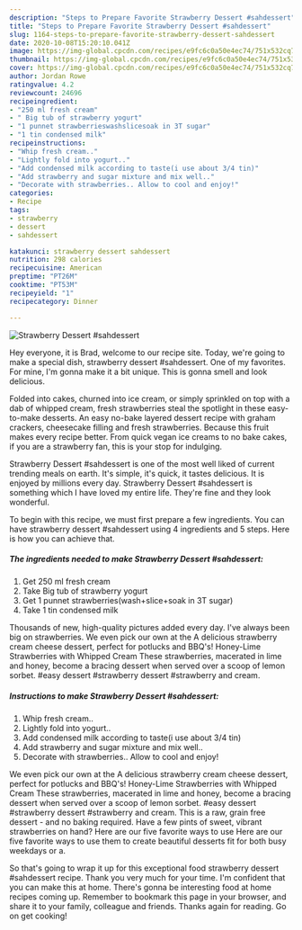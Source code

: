 ```yaml
---
description: "Steps to Prepare Favorite Strawberry Dessert #sahdessert"
title: "Steps to Prepare Favorite Strawberry Dessert #sahdessert"
slug: 1164-steps-to-prepare-favorite-strawberry-dessert-sahdessert
date: 2020-10-08T15:20:10.041Z
image: https://img-global.cpcdn.com/recipes/e9fc6c0a50e4ec74/751x532cq70/strawberry-dessert-sahdessert-recipe-main-photo.jpg
thumbnail: https://img-global.cpcdn.com/recipes/e9fc6c0a50e4ec74/751x532cq70/strawberry-dessert-sahdessert-recipe-main-photo.jpg
cover: https://img-global.cpcdn.com/recipes/e9fc6c0a50e4ec74/751x532cq70/strawberry-dessert-sahdessert-recipe-main-photo.jpg
author: Jordan Rowe
ratingvalue: 4.2
reviewcount: 24696
recipeingredient:
- "250 ml fresh cream"
- " Big tub of strawberry yogurt"
- "1 punnet strawberrieswashslicesoak in 3T sugar"
- "1 tin condensed milk"
recipeinstructions:
- "Whip fresh cream.."
- "Lightly fold into yogurt.."
- "Add condensed milk according to taste(i use about 3/4 tin)"
- "Add strawberry and sugar mixture and mix well.."
- "Decorate with strawberries.. Allow to cool and enjoy!"
categories:
- Recipe
tags:
- strawberry
- dessert
- sahdessert

katakunci: strawberry dessert sahdessert 
nutrition: 298 calories
recipecuisine: American
preptime: "PT26M"
cooktime: "PT53M"
recipeyield: "1"
recipecategory: Dinner

---
```



![Strawberry Dessert #sahdessert](https://img-global.cpcdn.com/recipes/e9fc6c0a50e4ec74/751x532cq70/strawberry-dessert-sahdessert-recipe-main-photo.jpg)

Hey everyone, it is Brad, welcome to our recipe site. Today, we're going to make a special dish, strawberry dessert #sahdessert. One of my favorites. For mine, I'm gonna make it a bit unique. This is gonna smell and look delicious.

Folded into cakes, churned into ice cream, or simply sprinkled on top with a dab of whipped cream, fresh strawberries steal the spotlight in these easy-to-make desserts. An easy no-bake layered dessert recipe with graham crackers, cheesecake filling and fresh strawberries. Because this fruit makes every recipe better. From quick vegan ice creams to no bake cakes, if you are a strawberry fan, this is your stop for indulging.

Strawberry Dessert #sahdessert is one of the most well liked of current trending meals on earth. It's simple, it's quick, it tastes delicious. It is enjoyed by millions every day. Strawberry Dessert #sahdessert is something which I have loved my entire life. They're fine and they look wonderful.


To begin with this recipe, we must first prepare a few ingredients. You can have strawberry dessert #sahdessert using 4 ingredients and 5 steps. Here is how you can achieve that.

<!--inarticleads1-->

##### The ingredients needed to make Strawberry Dessert #sahdessert:

1. Get 250 ml fresh cream
1. Take  Big tub of strawberry yogurt
1. Get 1 punnet strawberries(wash+slice+soak in 3T sugar)
1. Take 1 tin condensed milk


Thousands of new, high-quality pictures added every day. I&#39;ve always been big on strawberries. We even pick our own at the A delicious strawberry cream cheese dessert, perfect for potlucks and BBQ&#39;s! Honey-Lime Strawberries with Whipped Cream These strawberries, macerated in lime and honey, become a bracing dessert when served over a scoop of lemon sorbet. #easy dessert #strawberry dessert #strawberry and cream. 

<!--inarticleads2-->

##### Instructions to make Strawberry Dessert #sahdessert:

1. Whip fresh cream..
1. Lightly fold into yogurt..
1. Add condensed milk according to taste(i use about 3/4 tin)
1. Add strawberry and sugar mixture and mix well..
1. Decorate with strawberries.. Allow to cool and enjoy!


We even pick our own at the A delicious strawberry cream cheese dessert, perfect for potlucks and BBQ&#39;s! Honey-Lime Strawberries with Whipped Cream These strawberries, macerated in lime and honey, become a bracing dessert when served over a scoop of lemon sorbet. #easy dessert #strawberry dessert #strawberry and cream. This is a raw, grain free dessert - and no baking required. Have a few pints of sweet, vibrant strawberries on hand? Here are our five favorite ways to use Here are our five favorite ways to use them to create beautiful desserts fit for both busy weekdays or a. 

So that's going to wrap it up for this exceptional food strawberry dessert #sahdessert recipe. Thank you very much for your time. I'm confident that you can make this at home. There's gonna be interesting food at home recipes coming up. Remember to bookmark this page in your browser, and share it to your family, colleague and friends. Thanks again for reading. Go on get cooking!

